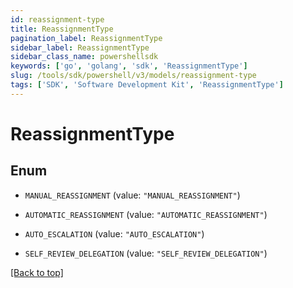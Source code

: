 ```yaml
---
id: reassignment-type
title: ReassignmentType
pagination_label: ReassignmentType
sidebar_label: ReassignmentType
sidebar_class_name: powershellsdk
keywords: ['go', 'golang', 'sdk', 'ReassignmentType'] 
slug: /tools/sdk/powershell/v3/models/reassignment-type
tags: ['SDK', 'Software Development Kit', 'ReassignmentType']
---
```



# ReassignmentType

## Enum


* `MANUAL_REASSIGNMENT` (value: `"MANUAL_REASSIGNMENT"`)

* `AUTOMATIC_REASSIGNMENT` (value: `"AUTOMATIC_REASSIGNMENT"`)

* `AUTO_ESCALATION` (value: `"AUTO_ESCALATION"`)

* `SELF_REVIEW_DELEGATION` (value: `"SELF_REVIEW_DELEGATION"`)


[[Back to top]](#) 

